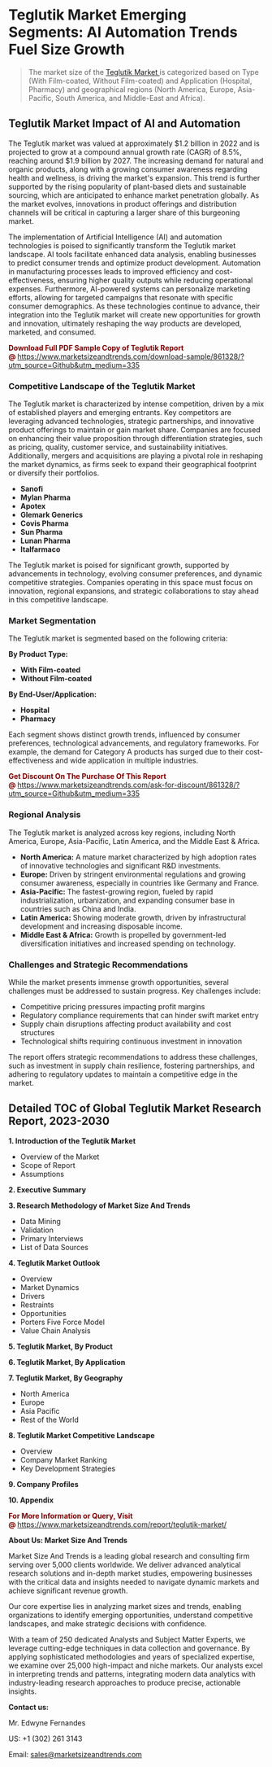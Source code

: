 <h1>Teglutik Market Emerging Segments: AI Automation Trends Fuel Size Growth</h1><blockquote><p>The market size of the <a href="https://www.marketsizeandtrends.com/download-sample/861328/?utm_source=Github&amp;utm_medium=335" target="_blank">Teglutik Market </a>is categorized based on Type (With Film-coated, Without Film-coated) and Application (Hospital, Pharmacy) and geographical regions (North America, Europe, Asia-Pacific, South America, and Middle-East and Africa).</p></blockquote><p><h2>Teglutik Market Impact of AI and Automation</h2><p>The Teglutik market was valued at approximately $1.2 billion in 2022 and is projected to grow at a compound annual growth rate (CAGR) of 8.5%, reaching around $1.9 billion by 2027. The increasing demand for natural and organic products, along with a growing consumer awareness regarding health and wellness, is driving the market's expansion. This trend is further supported by the rising popularity of plant-based diets and sustainable sourcing, which are anticipated to enhance market penetration globally. As the market evolves, innovations in product offerings and distribution channels will be critical in capturing a larger share of this burgeoning market.</p><p>The implementation of Artificial Intelligence (AI) and automation technologies is poised to significantly transform the Teglutik market landscape. AI tools facilitate enhanced data analysis, enabling businesses to predict consumer trends and optimize product development. Automation in manufacturing processes leads to improved efficiency and cost-effectiveness, ensuring higher quality outputs while reducing operational expenses. Furthermore, AI-powered systems can personalize marketing efforts, allowing for targeted campaigns that resonate with specific consumer demographics. As these technologies continue to advance, their integration into the Teglutik market will create new opportunities for growth and innovation, ultimately reshaping the way products are developed, marketed, and consumed.</p></p><p><strong><span style="color: #800000;">Download Full PDF Sample Copy of Teglutik Report @</span>&nbsp;</strong><a href="https://www.marketsizeandtrends.com/download-sample/861328/?utm_source=Github&amp;utm_medium=335">https://www.marketsizeandtrends.com/download-sample/861328/?utm_source=Github&amp;utm_medium=335</a></p><h3>Competitive Landscape of the Teglutik Market</h3><p>The Teglutik market is characterized by intense competition, driven by a mix of established players and emerging entrants. Key competitors are leveraging advanced technologies, strategic partnerships, and innovative product offerings to maintain or gain market share. Companies are focused on enhancing their value proposition through differentiation strategies, such as pricing, quality, customer service, and sustainability initiatives. Additionally, mergers and acquisitions are playing a pivotal role in reshaping the market dynamics, as firms seek to expand their geographical footprint or diversify their portfolios.</p><p><strong><p><ul><li>Sanofi </li><li> Mylan Pharma </li><li> Apotex </li><li> Glemark Generics </li><li> Covis Pharma </li><li> Sun Pharma </li><li> Lunan Pharma </li><li> Italfarmaco</p></li></ul></p></strong></p><p>The Teglutik market is poised for significant growth, supported by advancements in technology, evolving consumer preferences, and dynamic competitive strategies. Companies operating in this space must focus on innovation, regional expansions, and strategic collaborations to stay ahead in this competitive landscape.</p><h3>Market Segmentation</h3><p>The Teglutik market is segmented based on the following criteria:</p><p><strong>By Product Type:</strong></p><p><strong><p><ul><li>With Film-coated </li><li> Without Film-coated</p></li></ul></p></strong></p><p><strong>By End-User/Application:</strong></p><p><strong><p><ul><li>Hospital </li><li> Pharmacy</p></li></ul></p></strong></p><p>Each segment shows distinct growth trends, influenced by consumer preferences, technological advancements, and regulatory frameworks. For example, the demand for Category A products has surged due to their cost-effectiveness and wide application in multiple industries.</p><p><strong><span style="color: #800000;">Get Discount On The Purchase Of This Report @&nbsp;</span></strong><a href="https://www.marketsizeandtrends.com/ask-for-discount/861328/?utm_source=Github&amp;utm_medium=335">https://www.marketsizeandtrends.com/ask-for-discount/861328/?utm_source=Github&amp;utm_medium=335</a></p><h3>Regional Analysis</h3><p>The Teglutik market is analyzed across key regions, including North America, Europe, Asia-Pacific, Latin America, and the Middle East &amp; Africa.</p><ul><li><strong>North America:</strong> A mature market characterized by high adoption rates of innovative technologies and significant R&amp;D investments.</li><li><strong>Europe:</strong> Driven by stringent environmental regulations and growing consumer awareness, especially in countries like Germany and France.</li><li><strong>Asia-Pacific:</strong> The fastest-growing region, fueled by rapid industrialization, urbanization, and expanding consumer base in countries such as China and India.</li><li><strong>Latin America:</strong> Showing moderate growth, driven by infrastructural development and increasing disposable income.</li><li><strong>Middle East &amp; Africa:</strong> Growth is propelled by government-led diversification initiatives and increased spending on technology.</li></ul><h3>Challenges and Strategic Recommendations</h3><p>While the market presents immense growth opportunities, several challenges must be addressed to sustain progress. Key challenges include:</p><ul><li>Competitive pricing pressures impacting profit margins</li><li>Regulatory compliance requirements that can hinder swift market entry</li><li>Supply chain disruptions affecting product availability and cost structures</li><li>Technological shifts requiring continuous investment in innovation</li></ul><p>The report offers strategic recommendations to address these challenges, such as investment in supply chain resilience, fostering partnerships, and adhering to regulatory updates to maintain a competitive edge in the market.</p><h2>Detailed TOC of Global Teglutik Market Research Report, 2023-2030</h2><p><strong>1. Introduction of the Teglutik Market</strong></p><ul><li>Overview of the Market</li><li>Scope of Report</li><li>Assumptions&nbsp;</li></ul><p><strong>2. Executive Summary</strong></p><p><strong>3. Research Methodology of <strong>Market Size And Trends</strong></strong></p><ul><li>Data Mining</li><li>Validation</li><li>Primary Interviews</li><li>List of Data Sources&nbsp;</li></ul><p><strong>4. Teglutik Market Outlook</strong></p><ul><li>Overview</li><li>Market Dynamics</li><li>Drivers</li><li>Restraints</li><li>Opportunities</li><li>Porters Five Force Model</li><li>Value Chain Analysis&nbsp;</li></ul><p><strong>5. Teglutik Market, By Product</strong></p><p><strong>6. Teglutik Market, By Application</strong></p><p><strong>7. Teglutik Market, By Geography</strong></p><ul><li>North America</li><li>Europe</li><li>Asia Pacific</li><li>Rest of the World&nbsp;</li></ul><p><strong>8. Teglutik Market Competitive Landscape</strong></p><ul><li>Overview</li><li>Company Market Ranking</li><li>Key Development Strategies&nbsp;</li></ul><p><strong>9. Company Profiles</strong></p><p><strong>10. Appendix</strong></p><p><strong><span style="color: #800000;">For More Information or Query, Visit @&nbsp;</span></strong><a href="https://www.marketsizeandtrends.com/report/teglutik-market/">https://www.marketsizeandtrends.com/report/teglutik-market/</a></p><p></p><p><strong>About Us:&nbsp;Market Size And Trends</strong></p><p>Market Size And Trends&nbsp;is a leading global research and consulting firm serving over 5,000 clients worldwide. We deliver advanced analytical research solutions and in-depth market studies, empowering businesses with the critical data and insights needed to navigate dynamic markets and achieve significant revenue growth.</p><p>Our core expertise lies in analyzing market sizes and trends, enabling organizations to identify emerging opportunities, understand competitive landscapes, and make strategic decisions with confidence.</p><p>With a team of 250 dedicated Analysts and Subject Matter Experts, we leverage cutting-edge techniques in data collection and governance. By applying sophisticated methodologies and years of specialized expertise, we examine over 25,000 high-impact and niche markets. Our analysts excel in interpreting trends and patterns, integrating modern data analytics with industry-leading research approaches to produce precise, actionable insights.</p><p><strong>Contact us:</strong></p><p>Mr. Edwyne Fernandes</p><p>US: +1 (302) 261 3143</p><p>Email: <a href="mailto:sales@marketsizeandtrends.com">sales@marketsizeandtrends.com</a>&nbsp;</p>

